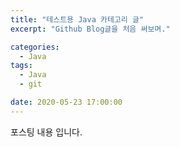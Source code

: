 ```yaml
---
title: "테스트용 Java 카테고리 글"
excerpt: "Github Blog글을 처음 써보며."

categories:
  - Java
tags:
  - Java
  - git

date: 2020-05-23 17:00:00
---
```


포스팅 내용 입니다.
